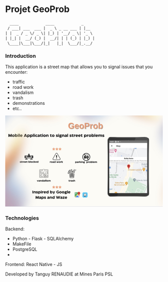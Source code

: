 # Projet GeoProb

      ____            ____            _     
     / ___| ___  ___ |  _ \ _ __ ___ | |__  
    | |  _ / _ \/ _ \| |_) | '__/ _ \| '_ \ 
    | |_| |  __/ (_) |  __/| | | (_) | |_) |
     \____|\___|\___/|_|   |_|  \___/|_.__/ 



### Introduction
This application is a street map that allows you to signal issues that you encounter:
- traffic 
- road work
- vandalism
- trash
- demonstrations
- etc..

![figs](figs/Geoprob_photo.jpg)


### Technologies
Backend: 
 - Python - Flask - SQLAlchemy 
 - MakeFile 
 - PostgreSQL
- 

Frontend: React Native - JS 

Developed by Tanguy RENAUDIE at Mines Paris PSL 

  